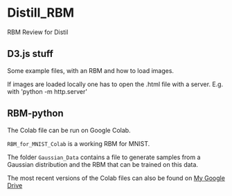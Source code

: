 # Distill_RBM

RBM Review for Distil

## D3.js stuff

Some example files, with an RBM and how to load images.

If images are loaded locally one has to open the .html file with a server. E.g. with 'python -m http.server'

## RBM-python

The Colab file can be run on Google Colab.

`RBM_for_MNIST_Colab` is a working RBM for MNIST.

The folder `Gaussian_Data` contains a file to generate samples from a Gaussian distribution and the RBM that can be trained on this data.

The most recent versions of the Colab files can also be found on [My Google Drive](https://drive.google.com/open?id=1rChhmU4PM_c7vO2e7apFsUj0kJzDH1JH)
